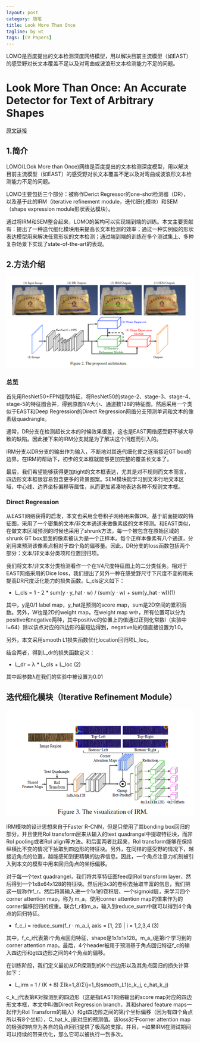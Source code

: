 ```yaml
---
layout: post
category: 随笔
title: Look More Than Once
tagline: by wt
tags: [CV Papers]
---
```


LOMO是百度提出的文本检测深度网络模型，用以解决目前主流模型（如EAST）的感受野对长文本覆盖不足以及对弯曲或波浪形文本检测能力不足的问题。

<!--more-->

# Look More Than Once: An Accurate Detector for Text of Arbitrary Shapes
[原文链接](https://arxiv.org/pdf/1904.06535.pdf)
## 1.简介
LOMO(LOok More than Once)网络是百度提出的文本检测深度模型，用以解决目前主流模型（如EAST）的感受野对长文本覆盖不足以及对弯曲或波浪形文本检测能力不足的问题。

LOMO主要包括三个部分：被称作Derict Regressor的one-shot检测器（DR），以及基于此的IRM（iterative refinement module，迭代细化模块）和SEM（shape expression module形状表达模块）。

通过将IRM和SEM整合起来，LOMO的架构可以实现端到端的训练。本文主要贡献有：提出了一种迭代细化模块用来提高长文本检测的效率；通过一种实例级的形状表达模型用来解决任意形状的文本检测；通过端到端的训练在多个测试集上、多种复杂场景下实现了state-of-the-art的表现。

## 2.方法介绍
![The Proposed Architecture](https://github.com/wwtdsg/wwtdsg.github.com/blob/master/pic/pic2.png)
### 总览
首先用ResNet50+FPN提取特征，将ResNet50的stage-2、stage-3、stage-4、stage-5的特征图合并，得到原图1/4大小、通道数128的特征图，然后采用一个类似于EAST和Deep Regression的Direct Regression网络分支预测单词和文本的像素级quadrangle。

通常，DR分支在检测超长文本的时候效果很差，这也是EAST网络感受野不够大导致的缺陷。因此接下来的IRM分支就是为了解决这个问题而引入的。

IRM分支以DR分支的输出作为输入，不断地对其迭代细化使之逐渐接近GT box的边界。在IRM的帮助下，初步的文本框就能够更加完整的覆盖长文本了。

最后，我们希望能够获得更加tight的文本框表达，尤其是对不规则而文本而言，四边形文本框很容易包含更多的背景图案。SEM模块能学习到文本行地文本区域、中心线、边界坐标偏移等属性，从而更加紧凑地表达各种不规则文本框。

### Direct Regression
从EAST网络获得的启发，本文也采用全卷积子网络用来做DR。基于前面提取的特征图，采用了一个密集的文本/非文本通道来做像素级的文本预测。和EAST类似，在做文本区域预测的时候也采用了shrunk方法，每一个被包含在原始区域的shrunk GT box里面的像素被认为是一个正样本。每个正样本像素有八个通道，分别用来预测该像素点相对于四个角的偏移量。因此，DR分支的loss函数包括两个部分：文本/非文本分类项和位置回归项。

我们将文本/非文本分类检测看作一个在1/4尺度特征图上的二分类任务。相对于EAST网络采用的Dice loss，我们提出了另外一种在感受野尺寸下尺度不变的用来提高DR尺度泛化能力的损失函数。L_cls定义如下：
- L_cls = 1 - 2 * sum(y · y_hat · w) / (sum(y · w) + sum(y_hat · w))(1)

其中，y是0/1 label map，y_hat是预测的score map，sum是2D空间的累积函数。另外，W也是2D的weight map，在weight map w中，所有位置可以分为positive和negative两种，其中positive的位置上的值通过正则化常数l（实验中l=64）除以该点对应的四边形的最短边得到，negative处的值直接设置为1.0。

另外，本文采用smooth L1损失函数优化location回归项L_loc。

结合两者，得到L_dr的损失函数定义：
-  L_dr = λ * L_cls + L_loc  (2)
    
其中超参数λ在我们的实验中被设置为0.01

## 迭代细化模块（Iterative Refinement Module）

![The visualization of IRM.](https://github.com/wwtdsg/wwtdsg.github.com/blob/master/pic/pic_3_irm.png)

IRM模块的设计思想来自于Faster R-CNN，但是只使用了其bonding box回归的部分，并且使用RoI transform层来从输入的text quadrangel中提取特征块，而非RoI pooling或者RoI align等方法。和后面两者比起来，RoI transform能够在保持纵横比不变的情况下抽取到四边形的特征块。另外，在同样的感受野的情况下，越接近角点的位置，越能感知到更精确的边界信息。因此，一个角点注意力机制被引入到本文的模型中用来回归角点的坐标偏移。

对于每一个text quadrangel，我们将共享特征图feed到RoI transform layer，然后得到一个1x8x64x128的特征块。然后用3x3的卷积去抽取丰富的信息，我们把这一层称作f_r。然后将其输入进一个1x1的卷积层、一个sigmoid层，来学习四个corner attention map，称为 m_a，使用corner attention map的值来作为的corner偏移回归的权重。联合f_r和m_a，输入到reduce_sum中就可以得到4个角点的回归特征。

- f_c_i = reduce_sum(f_r · m_a_i, axis = [1, 2]) | i = 1,2,3,4   (3)

其中，f_c_i代表第i个角点回归特征，shape是1x1x1x128。m_a_i是第i个学习到的corner attention map。最后，4个header被用于预测基于角点回归特征f_c的输入四边形和gt四边形之间的4个角点的偏移。

在训练阶段，我们定义最初从DR探测到的K个四边形以及其角点回归的损失计算如下：
- L_irm = 1 / (K * 8) Σ(k=1_8)Σ(j=1_8)smooth_L1(c_k_j, c_hat_k_j)

c_k_j代表第K对探测到的四边形（这是指EAST网络输出的score map对应的四边形文本框，本文中叫做Direct Regression branch，其和shared feature maps一起作为RoI Transform的输入）和gt四边形之间的第j个坐标偏移（因为有四个角点所以有8个坐标），C_hat_k_j是对应的预测值。该loss对于corner attention map的极强的响应为各自的角点回归提供了极高的支撑。并且，=如果IRM在测试期间可以持续的带来优化，那么它可以被执行一到多次。
